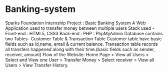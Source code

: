# Banking-system
Sparks Foundation Internship Project : Basic Banking System A Web Application used to transfer money between multiple users  Stack used - Front-end : HTML5, CSS3 Back-end : PHP : PhpMyAdmin  Database contains two Tables- Customer Table &amp; Transaction Table  Customer table have basic fields such as id,name, email &amp; current balance. Transaction table records all transfers happened along with their time.(basic fields such as sender, receiver, amount)  Flow of the Website: Home Page > View all Users > Select and View one User > Transfer Money > Select receiver > View all Users > View Transfer History.
